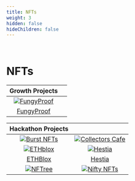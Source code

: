 ```yaml
---
title: NFTs
weight: 3
hidden: false
hideChildren: false
---
```


&nbsp;
# NFTs

| Growth Projects | |
| :-----------: | :-----------: |
|[![FungyProof](/static/images/project-showcase/banners/fungyproof.png)](/docs/project-showcase/tools/fungyproof/) | |
|[FungyProof](/docs/project-showcase/tools/fungyproof/) | |

| Hackathon Projects | |
| :-----------: | :-----------: |
| [![Burst NFTs](/static/images/project-showcase/banners/BurstNFT.png)](/docs/project-showcase/nft/burst-nft/)| [![Collectors Cafe](/static/images/project-showcase/banners/collectors-cafe.png)](/docs/project-showcase/nft/collectors-cafe/)|[Burst NFTS](/docs/project-showcase/nft/burst-nft/) |[Collectors Cafe](/docs/project-showcase/nft/collectors-cafe/)|
[![ETHblox](/static/images/project-showcase/banners/ethblox.png)](/docs/project-showcase/nft/ethblox/) |[![Hestia](/static/images/project-showcase/banners/Hestia.png)](/docs/project-showcase/nft/hestia/) |
[ETHBlox](/docs/project-showcase/nft/ethblox/) | [Hestia](/docs/project-showcase/nft/nft/hestia/)|
[![NFTree](/static/images/project-showcase/banners/nftree.png)](/docs/project-showcase/nft/nftree/) |[![Nifty NFTs](/static/images/project-showcase/banners/nifty_nfts.png)](/docs/project-showcase/nft/nifty-nfts/) |[NFTree Token](/docs/project-showcase/nft/nftree/) |[Nifty NFTS](/docs/project-showcase/nft/nifty-nfts/) |

## 




